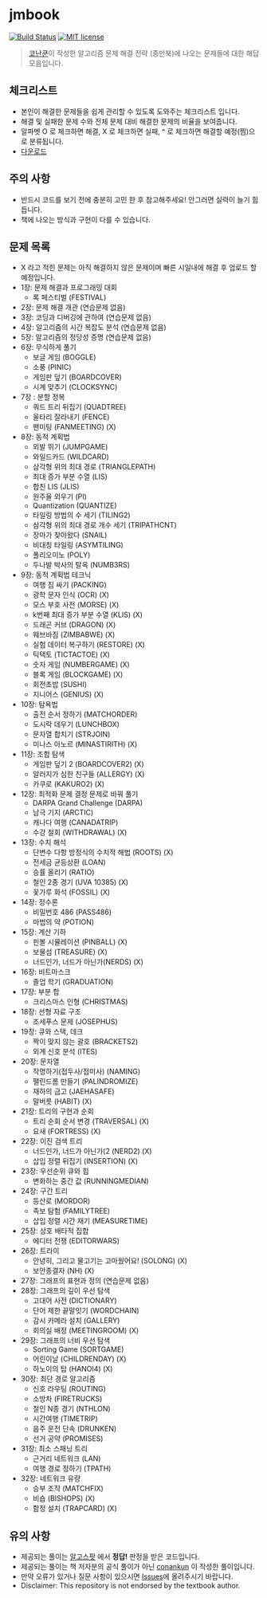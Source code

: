 # jmbook
[![Build Status](https://travis-ci.org/conankun/jmbook.svg?branch=master)](https://travis-ci.org/conankun/jmbook)
[![MIT license](https://img.shields.io/badge/License-MIT-blue.svg)](https://lbesson.mit-license.org/)
> [코난쿤](https://conankun.github.io/)이 작성한 알고리즘 문제 해결 전략 (종만북)에 나오는 문제들에 대한 해답 모음입니다.

## 체크리스트
- 본인이 해결한 문제들을 쉽게 관리할 수 있도록 도와주는 체크리스트 입니다.
- 해결 및 실패한 문제 수와 전체 문제 대비 해결한 문제의 비율을 보여줍니다.
- 알파벳 O 로 체크하면 해결, X 로 체크하면 실패, ^ 로 체크하면 해결할 예정(찜)으로 분류됩니다.
- [다운로드](https://github.com/conankun/jmbook/blob/master/체크리스트/체크리스트.xlsx)

## 주의 사항
- 반드시 코드를 보기 전에 충분히 고민 한 후 참고해주세요! 안그러면 실력이 늘기 힘듭니다.
- 책에 나오는 방식과 구현이 다를 수 있습니다.

## 문제 목록
- X 라고 적힌 문제는 아직 해결하지 않은 문제이며 빠른 시일내에 해결 후 업로드 할 예정입니다.
- 1장: 문제 해결과 프로그래밍 대회
  - 록 페스티벌 (FESTIVAL)
- 2장: 문제 해결 개관 (연습문제 없음)
- 3장: 코딩과 디버깅에 관하여 (연습문제 없음)
- 4장: 알고리즘의 시간 복잡도 분석 (연습문제 없음)
- 5장: 알고리즘의 정당성 증명 (연습문제 없음)
- 6장: 무식하게 풀기
  - 보글 게임 (BOGGLE)
  - 소풍 (PINIC)
  - 게임판 덮기 (BOARDCOVER)
  - 시계 맞추기 (CLOCKSYNC)
- 7장 : 분할 정복
  - 쿼드 트리 뒤집기 (QUADTREE)
  - 울타리 잘라내기 (FENCE)
  - 팬미팅 (FANMEETING) (X)
- 8장: 동적 계획법
  - 외발 뛰기 (JUMPGAME)
  - 와일드카드 (WILDCARD)
  - 삼각형 위의 최대 경로 (TRIANGLEPATH)
  - 최대 증가 부분 수열 (LIS)
  - 합친 LIS (JLIS)
  - 원주율 외우기 (PI)
  - Quantization (QUANTIZE)
  - 타일링 방법의 수 세기 (TILING2)
  - 삼각형 위의 최대 경로 개수 세기 (TRIPATHCNT)
  - 장마가 찾아왔다 (SNAIL)
  - 비대칭 타일링 (ASYMTILING)
  - 폴리오미노 (POLY)
  - 두나발 박사의 탈옥 (NUMB3RS)
- 9장: 동적 계획법 테크닉
  - 여행 짐 싸기 (PACKING)
  - 광학 문자 인식 (OCR) (X)
  - 모스 부호 사전 (MORSE) (X)
  - k번째 최대 증가 부분 수열 (KLIS) (X)
  - 드래곤 커브 (DRAGON) (X)
  - 웨브바짐 (ZIMBABWE) (X)
  - 실험 데이터 복구하기 (RESTORE) (X)
  - 틱택토 (TICTACTOE) (X)
  - 숫자 게임 (NUMBERGAME) (X)
  - 블록 게임 (BLOCKGAME) (X)
  - 회전초밥 (SUSHI)
  - 지니어스 (GENIUS) (X)
- 10장: 탐욕법
  - 출전 순서 정하기 (MATCHORDER)
  - 도시락 데우기 (LUNCHBOX)
  - 문자열 합치기 (STRJOIN)
  - 미나스 아노르 (MINASTIRITH) (X)
- 11장: 조합 탐색
  - 게임판 덮기 2 (BOARDCOVER2) (X)
  - 알러지가 심한 친구들 (ALLERGY) (X)
  - 카쿠로 (KAKURO2) (X)
- 12장: 최적화 문제 결정 문제로 바꿔 풀기
  - DARPA Grand Challenge (DARPA)
  - 남극 기지 (ARCTIC)
  - 캐나다 여행 (CANADATRIP)
  - 수강 철회 (WITHDRAWAL) (X)
- 13장: 수치 해석
  - 단변수 다항 방정식의 수치적 해법 (ROOTS) (X)
  - 전세금 균등상환 (LOAN)
  - 승률 올리기 (RATIO)
  - 철인 2종 경기 (UVA 10385) (X)
  - 꽃가루 화석 (FOSSIL) (X)
- 14장: 정수론
  - 비밀번호 486 (PASS486)
  - 마법의 약 (POTION)
- 15장: 계산 기하
  - 핀볼 시뮬레이션 (PINBALL) (X)
  - 보물섬 (TREASURE) (X)
  - 너드인가, 너드가 아닌가(NERDS) (X)
- 16장: 비트마스크
  - 졸업 학기 (GRADUATION)
- 17장: 부분 합
  - 크리스마스 인형 (CHRISTMAS)
- 18장: 선형 자료 구조
  - 조세푸스 문제 (JOSEPHUS)
- 19장: 큐와 스택, 데크
  - 짝이 맞지 않는 괄호 (BRACKETS2)
  - 외계 신호 분석 (ITES)
- 20장: 문자열
  - 작명하기(접두사/접미사) (NAMING)
  - 팰린드롬 만들기 (PALINDROMIZE)
  - 재하의 금고 (JAEHASAFE)
  - 말버릇 (HABIT) (X)
- 21장: 트리의 구현과 순회
  - 트리 순회 순서 변경 (TRAVERSAL) (X)
  - 요새 (FORTRESS) (X)
- 22장: 이진 검색 트리
  - 너드인가, 너드가 아닌가(2 (NERD2) (X)
  - 삽입 정렬 뒤집기 (INSERTION) (X)
- 23장: 우선순위 큐와 힙
  - 변화하는 중간 값 (RUNNINGMEDIAN)
- 24장: 구간 트리
  - 등산로 (MORDOR)
  - 족보 탐험 (FAMILYTREE)
  - 삽입 정렬 시간 재기 (MEASURETIME)
- 25장: 상호 배타적 집합
  - 에디터 전쟁 (EDITORWARS)
- 26장: 트라이
  - 안녕히, 그리고 물고기는 고마웠어요! (SOLONG) (X)
  - 보안종결자 (NH) (X)
- 27장: 그래프의 표현과 정의 (연습문제 없음)
- 28장: 그래프의 깊이 우선 탐색
  - 고대어 사전 (DICTIONARY)
  - 단어 제한 끝말잇기 (WORDCHAIN)
  - 감시 카메라 설치 (GALLERY)
  - 회의실 배정 (MEETINGROOM) (X)
- 29장: 그래프의 너비 우선 탐색
  - Sorting Game (SORTGAME)
  - 어린이날 (CHILDRENDAY) (X)
  - 하노이의 탑 (HANOI4) (X)
- 30장: 최단 경로 알고리즘
  - 신호 라우팅 (ROUTING)
  - 소방차 (FIRETRUCKS)
  - 철인 N종 경기 (NTHLON)
  - 시간여행 (TIMETRIP)
  - 음주 운전 단속 (DRUNKEN)
  - 선거 공약 (PROMISES)
- 31장: 최소 스패닝 트리
  - 근거리 네트워크 (LAN)
  - 여행 경로 정하기 (TPATH)
- 32장: 네트워크 유량
  - 승부 조작 (MATCHFIX)
  - 비숍 (BISHOPS) (X)
  - 함정 설치 (TRAPCARD) (X)

## 유의 사항
* 제공되는 풀이는 [알고스팟](https://algospot.com/) 에서 **정답!** 판정을 받은 코드입니다.
* 제공되는 풀이는 책 저자분의 공식 풀이가 아닌 [conankun](mailto:conankunioi@gmail.com) 이 작성한 풀이입니다.
* 만약 오류가 있거나 질문 사항이 있으시면 [Issues](https://github.com/conankun/jmbook/issues)에 올려주시기 바랍니다.
* Disclaimer: This repository is not endorsed by the textbook author.
